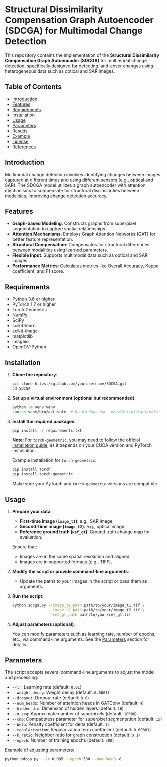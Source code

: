 # Structural Dissimilarity Compensation Graph Autoencoder (SDCGA) for Multimodal Change Detection

This repository contains the implementation of the **Structural Dissimilarity Compensation Graph Autoencoder (SDCGA)** for multimodal change detection, specifically designed for detecting land-cover changes using heterogeneous data such as optical and SAR images.

## Table of Contents

- [Introduction](#introduction)
- [Features](#features)
- [Requirements](#requirements)
- [Installation](#installation)
- [Usage](#usage)
- [Parameters](#parameters)
- [Results](#results)
- [Example](#example)
- [License](#license)
- [References](#references)

## Introduction

Multimodal change detection involves identifying changes between images captured at different times and using different sensors (e.g., optical and SAR). The SDCGA model utilizes a graph autoencoder with attention mechanisms to compensate for structural dissimilarities between modalities, improving change detection accuracy.

## Features

- **Graph-based Modeling**: Constructs graphs from superpixel segmentation to capture spatial relationships.
- **Attention Mechanisms**: Employs Graph Attention Networks (GAT) for better feature representation.
- **Structural Compensation**: Compensates for structural differences between modalities using learned parameters.
- **Flexible Input**: Supports multimodal data such as optical and SAR images.
- **Performance Metrics**: Calculates metrics like Overall Accuracy, Kappa coefficient, and F1 score.

## Requirements

- Python 3.6 or higher
- PyTorch 1.7 or higher
- Torch Geometric
- NumPy
- SciPy
- scikit-learn
- scikit-image
- matplotlib
- imageio
- OpenCV-Python

## Installation

1. **Clone the repository**:

    ```bash
    git clone https://github.com/yourusername/SDCGA.git
    cd SDCGA
    ```

2. **Set up a virtual environment (optional but recommended)**:

    ```bash
    python -m venv venv
    source venv/bin/activate  # On Windows use `venv\Scripts\activate`
    ```

3. **Install the required packages**:

    ```bash
    pip install -r requirements.txt
    ```

    **Note**: For `torch-geometric`, you may need to follow the [official installation guide](https://pytorch-geometric.readthedocs.io/en/latest/notes/installation.html), as it depends on your CUDA version and PyTorch installation.

    Example installation for `torch-geometric`:

    ```bash
    pip install torch
    pip install torch-geometric
    ```

    Make sure your PyTorch and `torch-geometric` versions are compatible.

## Usage

1. **Prepare your data**:

    - **First-time image (`image_t1`)**: e.g., SAR image.
    - **Second-time image (`image_t2`)**: e.g., optical image.
    - **Reference ground truth (`Ref_gt`)**: Ground truth change map for evaluation.

    Ensure that:

    - Images are in the same spatial resolution and aligned.
    - Images are in supported formats (e.g., TIFF).

2. **Modify the script or provide command-line arguments**:

    - Update the paths to your images in the script or pass them as arguments.

3. **Run the script**:

    ```bash
    python sdcga.py --image_t1_path path/to/your/image_t1.tif \
                    --image_t2_path path/to/your/image_t2.tif \
                    --ref_gt_path path/to/your/ref_gt.tif
    ```

4. **Adjust parameters (optional)**:

    You can modify parameters such as learning rate, number of epochs, etc., via command-line arguments. See the [Parameters](#parameters) section for details.

## Parameters

The script accepts several command-line arguments to adjust the model and processing:

- `--lr`: Learning rate (default: `0.01`)
- `--weight_decay`: Weight decay (default: `0.0001`)
- `--dropout`: Dropout rate (default: `0.0`)
- `--num_heads`: Number of attention heads in GATConv (default: `4`)
- `--hidden_dim`: Dimension of hidden layers (default: `16`)
- `--n_seg`: Approximate number of superpixels (default: `10000`)
- `--cmp`: Compactness parameter for superpixel segmentation (default: `15`)
- `--beta`: Penalty coefficient for delta (default: `1`)
- `--regularization`: Regularization term coefficient (default: `0.00001`)
- `--k_ratio`: Neighbor ratio for graph construction (default: `0.1`)
- `--epoch`: Number of training epochs (default: `300`)

Example of adjusting parameters:

```bash
python sdcga.py --lr 0.005 --epoch 500 --num_heads 8
